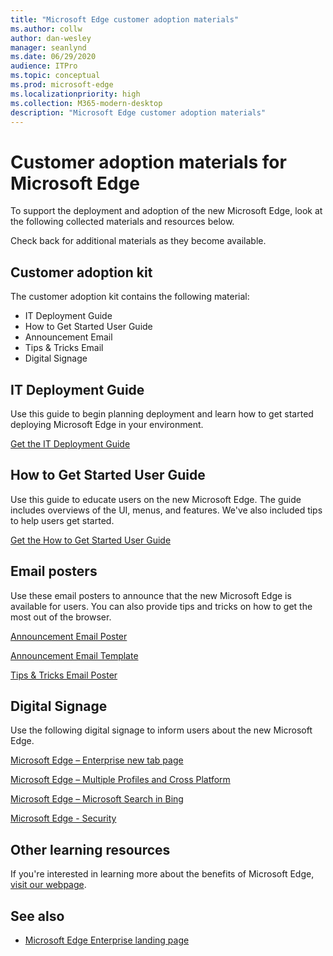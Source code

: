 ```yaml
---
title: "Microsoft Edge customer adoption materials"
ms.author: collw
author: dan-wesley
manager: seanlynd
ms.date: 06/29/2020
audience: ITPro
ms.topic: conceptual
ms.prod: microsoft-edge
ms.localizationpriority: high
ms.collection: M365-modern-desktop
description: "Microsoft Edge customer adoption materials"
---
```


# Customer adoption materials for Microsoft Edge

To support the deployment and adoption of the new Microsoft Edge, look at the following collected materials and resources below.

Check back for additional materials as they become available.

## Customer adoption kit

The customer adoption kit contains the following material:

- IT Deployment Guide
- How to Get Started User Guide
- Announcement Email
- Tips & Tricks Email
- Digital Signage

## IT Deployment Guide

Use this guide to begin planning deployment and learn how to get started deploying Microsoft Edge in your environment.

[Get the IT Deployment Guide](media/customer-adoption-not-md/commercial-deployment-guide-microsoft-edge.pdf)

## How to Get Started User Guide

Use this guide to educate users on the new Microsoft Edge. The guide includes overviews of the UI, menus, and features. We've also included tips to help users get started.

[Get the How to Get Started User Guide](media/customer-adoption-not-md/microsoft-edge-how-to-get-started-user-guide.pdf)

## Email posters

Use these email posters to announce that the new Microsoft Edge is available for users. You can also provide tips and tricks on how to get the most out of the browser.

[Announcement Email Poster](media/customer-adoption-not-md/meet-the-new-microsoft-edge.pdf)

[Announcement Email Template](media/customer-adoption-not-md/meet-the-new-microsoft-edge.oft)

[Tips & Tricks Email Poster](media/customer-adoption-not-md/tips-and-tricks-for-the-new-microsoft-edge.pdf)

## Digital Signage

Use the following digital signage to inform users about the new Microsoft Edge.

[Microsoft Edge – Enterprise new tab page](media/customer-adoption-not-md/microsoft-edge-digital-signage-enterprise-new-tab-page.pdf)

[Microsoft Edge – Multiple Profiles and Cross Platform](media/customer-adoption-not-md/microsoft-edge-digital-signage-multiple-profiles-and-cross-platform.pdf)

[Microsoft Edge – Microsoft Search in Bing](media/customer-adoption-not-md/microsoft-edge-digital-signage-microsoft-search-in-bing.pdf)

[Microsoft Edge - Security](media/customer-adoption-not-md/microsoft-edge-digital-signage-security.pdf)

## Other learning resources

If you're interested in learning more about the benefits of Microsoft Edge, [visit our webpage](https://www.microsoft.com/edge/business).

## See also

- [Microsoft Edge Enterprise landing page](https://aka.ms/EdgeEnterprise)
